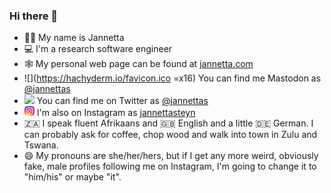 ### Hi there 👋

- 👩‍🏫 My name is Jannetta
- 💻 I'm a research software engineer
- 🕸️ My personal web page can be found at [jannetta.com](https://jannetta.com)
- ![](https://hachyderm.io/favicon.ico =x16) You can find me Mastodon as [@jannettas](https://hachyderm.io/@jannettas)
- ![](https://twitter.com/favicon.ico) You can find me on Twitter as [@jannettas](https://twitter.com/jannettas)
- ![](instagram_16.png) I'm also on Instagram as [jannettasteyn](https://www.instagram.com/jannettasteyn/)
- 🇿🇦 I speak fluent Afrikaans and 🇬🇧 English and a little 🇩🇪 German. I can probably ask for coffee, chop wood and walk into town in Zulu and Tswana.
- 😄 My pronouns are she/her/hers, but if I get any more weird, obviously fake, male profiles following me on Instagram, I'm going to change it to "him/his" or maybe "it".


<!--
**jsteyn/jsteyn** is a ✨ _special_ ✨ repository because its `README.md` (this file) appears on your GitHub profile.

Here are some ideas to get you started:

- 🔭 I’m currently working on ...
- 🌱 I’m currently learning ...
- 👯 I’m looking to collaborate on ...
- 🤔 I’m looking for help with ...
- 💬 Ask me about ...
- 📫 How to reach me: ...
- 😄 Pronouns: ...
- ⚡ Fun fact: ...
-->
